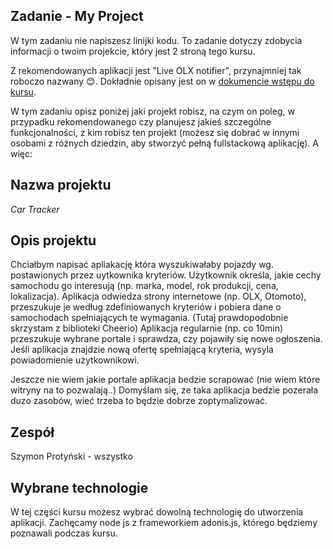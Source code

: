 ## Zadanie - My Project
W tym zadaniu nie napiszesz linijki kodu. To zadanie dotyczy zdobycia informacji o twoim projekcie, który jest 2 stroną tego kursu. 

Z rekomendowanych aplikacji jest "Live OLX notifier", przynajmniej tak roboczo nazwany 😊. Dokładnie opisany jest on w [dokumencie wstępu do kursu](https://docs.google.com/document/d/1FR6PSLg_5G0hWC429dXyeJLonLf76L1LbHH8ycVNavA).


W tym zadaniu opisz poniżej jaki projekt robisz, na czym on poleg, w przypadku rekomendowanego czy planujesz jakieś szczególne funkcjonalności, z kim robisz ten projekt (możesz się dobrać w innymi osobami z różnych dziedzin, aby stworzyć pełną fullstackową aplikację). A więc:

## Nazwa projektu
<i>Car Tracker</i>

## Opis projektu
Chciałbym napisać apliakację która wyszukiwałaby pojazdy wg. postawionych przez uytkownika kryteriów.
Użytkownik określa, jakie cechy samochodu go interesują (np. marka, model, rok produkcji, cena, lokalizacja).
Aplikacja odwiedza strony internetowe (np. OLX, Otomoto), przeszukuje je według zdefiniowanych kryteriów i pobiera dane o samochodach spełniających te wymagania. (Tutaj prawdopodobnie skrzystam z biblioteki Cheerio)
Aplikacja regularnie (np. co 10min) przeszukuje wybrane portale i sprawdza, czy pojawiły się nowe ogłoszenia.
Jeśli aplikacja znajdzie nową ofertę spełniającą kryteria, wysyla powiadomienie użytkownikowi.

Jeszcze nie wiem jakie portale aplikacja bedzie scrapować (nie wiem które witryny na to pozwalają..)
Domyślam się, ze taka aplikacja bedzie pozerała duzo zasobów, wieć trzeba to będzie dobrze zoptymalizować.

## Zespół
Szymon Protyński - wszystko 

## Wybrane technologie

W tej części kursu możesz wybrać dowolną technologię do utworzenia aplikacji. Zachęcamy node js z frameworkiem adonis.js, którego będziemy poznawali podczas kursu.
